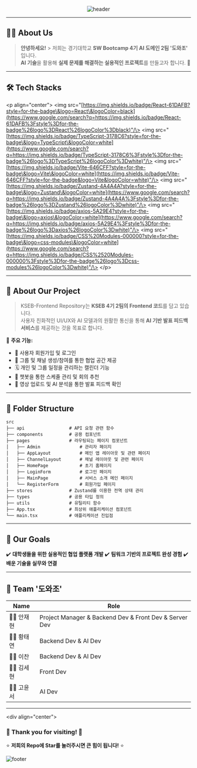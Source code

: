 <div align="center">
  
  ![header](https://capsule-render.vercel.app/api?type=waving&color=0:d5ccff,100:f4ffad&height=240&text=KSEB-AI%202팀%20'도와조'의%20frontend%20Repository&animation=fadeIn&fontColor=6a5858&fontSize=35&fontAlignY=40&desc=경기대학교%20SW%20Bootcamp%204기%20AI%20도메인%20Team%202&descAlignY=60)

</div>

-----

## 🧑‍💻 About Us

> **안녕하세요\!** \> 저희는 경기대학교 **SW Bootcamp 4기 AI 도메인 2팀 '도와조'** 입니다.  
> **AI 기술**을 활용해 **실제 문제를 해결하는 실용적인 프로젝트**를 만들고자 합니다. 🚀

-----

## 🛠️ Tech Stacks

\<p align="center"\>
\<img src="[https://img.shields.io/badge/React-61DAFB?style=for-the-badge\&logo=React\&logoColor=black](https://www.google.com/search?q=https://img.shields.io/badge/React-61DAFB%3Fstyle%3Dfor-the-badge%26logo%3DReact%26logoColor%3Dblack)"/\>
\<img src="[https://img.shields.io/badge/TypeScript-3178C6?style=for-the-badge\&logo=TypeScript\&logoColor=white](https://www.google.com/search?q=https://img.shields.io/badge/TypeScript-3178C6%3Fstyle%3Dfor-the-badge%26logo%3DTypeScript%26logoColor%3Dwhite)"/\>
\<img src="[https://img.shields.io/badge/Vite-646CFF?style=for-the-badge\&logo=Vite\&logoColor=white](https://img.shields.io/badge/Vite-646CFF?style=for-the-badge&logo=Vite&logoColor=white)"/\>
\<img src="[https://img.shields.io/badge/Zustand-4A4A4A?style=for-the-badge\&logo=Zustand\&logoColor=white](https://www.google.com/search?q=https://img.shields.io/badge/Zustand-4A4A4A%3Fstyle%3Dfor-the-badge%26logo%3DZustand%26logoColor%3Dwhite)"/\>
\<img src="[https://img.shields.io/badge/axios-5A29E4?style=for-the-badge\&logo=axios\&logoColor=white](https://www.google.com/search?q=https://img.shields.io/badge/axios-5A29E4%3Fstyle%3Dfor-the-badge%26logo%3Daxios%26logoColor%3Dwhite)"/\>
\<img src="[https://img.shields.io/badge/CSS%20Modules-000000?style=for-the-badge\&logo=css-modules\&logoColor=white](https://www.google.com/search?q=https://img.shields.io/badge/CSS%2520Modules-000000%3Fstyle%3Dfor-the-badge%26logo%3Dcss-modules%26logoColor%3Dwhite)"/\>
\</p\>

-----

## 📂 About Our Project

> KSEB-Frontend Repository는 **KSEB 4기 2팀의 Frontend 코드**를 담고 있습니다.  
> 사용자 친화적인 UI/UX와 AI 모델과의 원활한 통신을 통해 **AI 기반 발표 피드백 서비스**를 제공하는 것을 목표로 합니다.

📌 **주요 기능:**

  - 📝 사용자 회원가입 및 로그인
  - 🤝 그룹 및 채널 생성/참여를 통한 협업 공간 제공
  - 🗓️ 개인 및 그룹 일정을 관리하는 캘린더 기능
  - 🤖 챗봇을 통한 스케줄 관리 및 회의 추천
  - 🎥 영상 업로드 및 AI 분석을 통한 발표 피드백 확인

-----

## 🌳 Folder Structure

```
src
├── api                 # API 요청 관련 함수
├── components          # 공용 컴포넌트
├── pages               # 라우팅되는 페이지 컴포넌트
│   ├── Admin               # 관리자 페이지
│   ├── AppLayout           # 메인 앱 레이아웃 및 관련 페이지
│   ├── ChannelLayout       # 채널 레이아웃 및 관련 페이지
│   ├── HomePage            # 초기 홈페이지
│   ├── LoginForm           # 로그인 페이지
│   ├── MainPage            # 서비스 소개 메인 페이지
│   └── RegisterForm        # 회원가입 페이지
├── stores              # Zustand를 이용한 전역 상태 관리
├── types               # 공용 타입 정의
├── utils               # 유틸리티 함수
├── App.tsx             # 최상위 애플리케이션 컴포넌트
└── main.tsx            # 애플리케이션 진입점
```

-----

## 🚀 Our Goals

✔️ **대학생들을 위한 실용적인 협업 플랫폼 개발** ✔️ **팀워크 기반의 프로젝트 완성 경험** ✔️ **배운 기술을 실무와 연결**

-----

## 🤝 Team '도와조'

| Name | Role |
|------|------|
| 🧑‍🎓 안재현 | Project Manager & Backend Dev & Front Dev & Server Dev |
| 🧑‍🎓 황태연 | Backend Dev & AI Dev |
| 🧑‍🎓 이찬 | Backend Dev & AI Dev |
| 🧑‍🎓 김세현 | Front Dev |
| 🧑‍🎓 고윤서 | AI Dev |

-----

\<div align="center"\>

### 🌟 Thank you for visiting\! 🌟

⭐️ **저희의 Repo에 Star를 눌러주시면 큰 힘이 됩니다\!** ⭐️

![footer](https://capsule-render.vercel.app/api?type=waving&color=0:f4ffad,100:d5ccff&height=120&section=footer)

</div>
